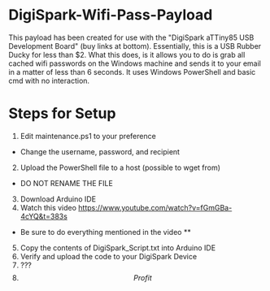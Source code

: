 # DigiSpark-Wifi-Pass-Payload
This payload has been created for use with the "DigiSpark aTTiny85 USB Development Board" (buy links at bottom).
Essentially, this is a USB Rubber Ducky for less than $2. What this does, is it allows you to do is grab all cached wifi passwords on the 
Windows machine and sends it to your email in a matter of less than 6 seconds. It uses Windows PowerShell and basic cmd with no interaction.


# Steps for Setup

1) Edit maintenance.ps1 to your preference
* Change the username, password, and recipient
2) Upload the PowerShell file to a host (possible to wget from)
* DO NOT RENAME THE FILE
3) Download Arduino IDE
4) Watch this video https://www.youtube.com/watch?v=fGmGBa-4cYQ&t=383s
* Be sure to do everything mentioned in the video **
5) Copy the contents of DigiSpark_Script.txt into Arduino IDE
6) Verify and upload the code to your DigiSpark Device
7) ???
8) $$ Profit $$
